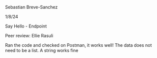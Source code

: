 Sebastian Breve-Sanchez

1/8/24

Say Hello - Endpoint

Peer review: Ellie Rasuli

Ran the code and checked on Postman, it works well!
The data does not need to be a list. A string works fine
